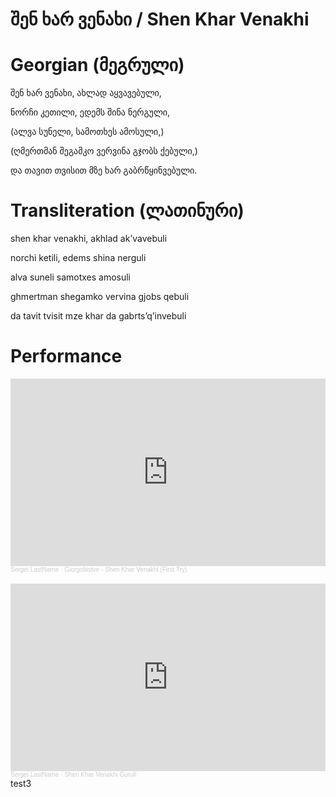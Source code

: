 # შენ ხარ ვენახი / Shen Khar Venakhi

# Georgian (მეგრული)

შენ ხარ ვენახი, ახლად აყვავებული,

ნორჩი კეთილი, ედემს შინა ნერგული,

(ალვა სუნელი, სამოთხეს ამოსული,)

(ღმერთმან შეგამკო ვერვინა გჯობს ქებული,)

და თავით თვისით მზე ხარ გაბრწყინვებული.

# Transliteration (ლათინური)

shen khar venakhi, akhlad ak’vavebuli

norchi ketili, edems shina nerguli

alva suneli samotxes amosuli

ghmertman shegamko vervina gjobs qebuli

da tavit tvisit mze khar da gabrts’q’invebuli

# Performance
<iframe width="100%" height="300" scrolling="no" frameborder="no" allow="autoplay" src="https://w.soundcloud.com/player/?url=https%3A//api.soundcloud.com/tracks/2027442700%3Fsecret_token%3Ds-3ja1CCtxw60&color=%23ff5500&auto_play=false&hide_related=false&show_comments=true&show_user=true&show_reposts=false&show_teaser=true&visual=true"></iframe><div style="font-size: 10px; color: #cccccc;line-break: anywhere;page-break-after: always;word-break: normal;overflow: hidden;white-space: nowrap;text-overflow: ellipsis; font-family: Interstate,Lucida Grande,Lucida Sans Unicode,Lucida Sans,Garuda,Verdana,Tahoma,sans-serif;font-weight: 100;"><a href="https://soundcloud.com/o9xjkfdgxof2" title="Sergei LastName" target="_blank" style="color: #cccccc; text-decoration: none;">Sergei LastName</a> · <a href="https://soundcloud.com/o9xjkfdgxof2/giorgobistve-shen-khar-venakhi/s-3ja1CCtxw60" title="Giorgobistve - Shen Khar Venakhi (First Try)" target="_blank" style="color: #cccccc; text-decoration: none;">Giorgobistve - Shen Khar Venakhi (First Try)</a></div><br>  
<iframe width="100%" height="300" scrolling="no" frameborder="no" allow="autoplay" src="https://w.soundcloud.com/player/?url=https%3A//api.soundcloud.com/tracks/2122646874&color=%23ff5500&auto_play=false&hide_related=false&show_comments=true&show_user=true&show_reposts=false&show_teaser=true&visual=true"></iframe><div style="font-size: 10px; color: #cccccc;line-break: anywhere;word-break: normal;overflow: hidden;white-space: nowrap;text-overflow: ellipsis; font-family: Interstate,Lucida Grande,Lucida Sans Unicode,Lucida Sans,Garuda,Verdana,Tahoma,sans-serif;font-weight: 100;"><a href="https://soundcloud.com/o9xjkfdgxof2" title="Sergei LastName" target="_blank" style="color: #cccccc; text-decoration: none;">Sergei LastName</a> · <a href="https://soundcloud.com/o9xjkfdgxof2/shen-khar-venakhi-guruli" title="Shen Khar Venakhi Guruli" target="_blank" style="color: #cccccc; text-decoration: none;">Shen Khar Venakhi Guruli</a></div>
test3
